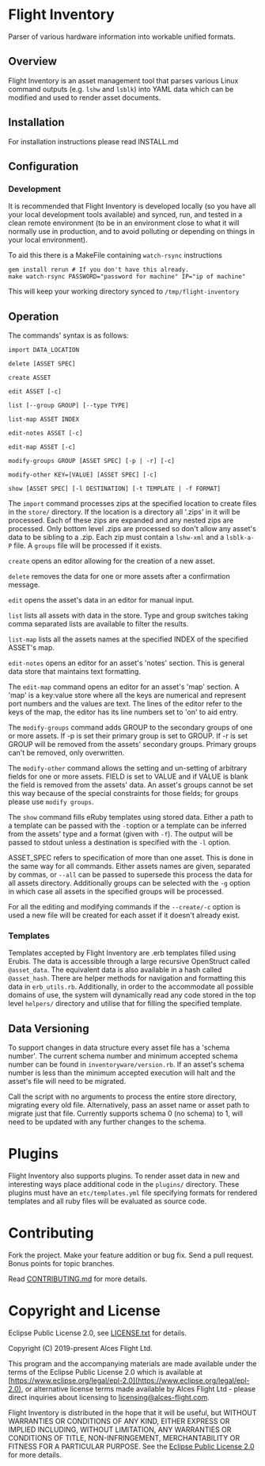 # Flight Inventory

Parser of various hardware information into workable unified formats.

## Overview

Flight Inventory is an asset management tool that parses various Linux command
outputs (e.g. `lshw` and `lsblk`) into YAML data which can be modified and used
to render asset documents.

## Installation

For installation instructions please read INSTALL.md

## Configuration

### Development

It is recommended that Flight Inventory is developed locally (so you have all your local
development tools available) and synced, run, and tested in a clean remote environment (to
be in an environment close to what it will normally use in production, and to avoid polluting
or depending on things in your local environment).

To aid this there is a MakeFile containing `watch-rsync` instructions
```
gem install rerun # If you don't have this already.
make watch-rsync PASSWORD="password for machine" IP="ip of machine"
```
This will keep your working directory synced to `/tmp/flight-inventory`

## Operation

The commands' syntax is as follows:
```
import DATA_LOCATION

delete [ASSET SPEC]

create ASSET

edit ASSET [-c]

list [--group GROUP] [--type TYPE]

list-map ASSET INDEX

edit-notes ASSET [-c]

edit-map ASSET [-c]

modify-groups GROUP [ASSET SPEC] [-p | -r] [-c]

modify-other KEY=[VALUE] [ASSET SPEC] [-c]

show [ASSET SPEC] [-l DESTINATION] [-t TEMPLATE | -f FORMAT]

```

The `import` command processes zips at the specified location to create files in the `store/`
directory.
If the location is a directory all '.zips' in it will be processed. Each of these zips are expanded
and any nested zips are processed. Only bottom level .zips are processed so don't allow any asset's
data to be sibling to a .zip. Each zip must contain a `lshw-xml` and a `lsblk-a-P` file. A `groups`
file will be processed if it exists.

`create` opens an editor allowing for the creation of a new asset.

`delete` removes the data for one or more assets after a confirmation message.

`edit` opens the asset's data in an editor for manual input.

`list` lists all assets with data in the store. Type and group switches taking comma separated lists are
available to filter the results.

`list-map` lists all the assets names at the specified INDEX of the specified ASSET's map.

`edit-notes` opens an editor for an asset's 'notes' section. This is general data store that maintains text
formatting.

The `edit-map` command opens an editor for an asset's 'map' section. A 'map' is a key:value store where all
the keys are numerical and represent port numbers and the values are text. The lines of the editor refer to
the keys of the map, the editor has its line numbers set to 'on' to aid entry.

The `modify-groups` command adds GROUP to the  secondary groups of one or more assets. If -p is set
their primary group is set to GROUP. If -r is set GROUP will be removed from the assets' secondary groups.
Primary groups can't be removed, only overwritten.

The `modify-other` command allows the setting and un-setting of arbitrary fields for one or more assets.
FIELD is set to VALUE and if VALUE is blank the field is removed from the assets' data.
An asset's groups cannot be set this way because of the special constraints for those fields; for groups please
use `modify groups`.

The `show` command fills eRuby templates using stored data. Either a path to a template can be passed with the
`-t`option or a template can be inferred from the assets' type and a format (given with `-f`).
The output will be passed to stdout unless a destination is specified with the `-l` option.

ASSET_SPEC refers to specification of more than one asset. This is done in the same way for all commands.
Either assets names are given, separated by commas, or `--all` can be passed to supersede this process the
data for all assets directory. Additionally groups can be selected with the `-g` option in which case all
assets in the specified groups will be processed.

For all the editing and modifying commands if the `--create/-c` option is used a new file will be created
for each asset if it doesn't already exist.

### Templates

Templates accepted by Flight Inventory are .erb templates filled using Erubis. The data is accessible through
a large recursive OpenStruct called `@asset_data`. The equivalent data is also available in a hash called
`@asset_hash`. There are helper methods for navigation and formatting this data in `erb_utils.rb`. Additionally,
in order to the accommodate all possible domains of use, the system will dynamically read any code stored in
the top level `helpers/` directory and utilise that for filling the specified template.

## Data Versioning

To support changes in data structure every asset file has a 'schema number'. The current schema number and
minimum accepted schema number can be found in `inventoryware/version.rb`. If an asset's schema number is
less than the minimum accepted execution will halt and the asset's file will need to be migrated.

Call the script with no arguments to process the entire store directory, migrating every old file.
Alternatively, pass an asset name or asset path to migrate just that file.
Currently supports schema 0 (no schema) to 1, will need to be updated with any further changes to the schema.

# Plugins

Flight Inventory also supports plugins. To render asset data in new and interesting ways place additional
code in the `plugins/` directory. These plugins must have an `etc/templates.yml` file specifying formats for
rendered templates and all ruby files will be evaluated as source code.

# Contributing

Fork the project. Make your feature addition or bug fix. Send a pull
request. Bonus points for topic branches.

Read [CONTRIBUTING.md](CONTRIBUTING.md) for more details.

# Copyright and License

Eclipse Public License 2.0, see [LICENSE.txt](LICENSE.txt) for details.

Copyright (C) 2019-present Alces Flight Ltd.

This program and the accompanying materials are made available under
the terms of the Eclipse Public License 2.0 which is available at
[https://www.eclipse.org/legal/epl-2.0](https://www.eclipse.org/legal/epl-2.0),
or alternative license terms made available by Alces Flight Ltd -
please direct inquiries about licensing to
[licensing@alces-flight.com](mailto:licensing@alces-flight.com).

Flight Inventory is distributed in the hope that it will be
useful, but WITHOUT WARRANTIES OR CONDITIONS OF ANY KIND, EITHER
EXPRESS OR IMPLIED INCLUDING, WITHOUT LIMITATION, ANY WARRANTIES OR
CONDITIONS OF TITLE, NON-INFRINGEMENT, MERCHANTABILITY OR FITNESS FOR
A PARTICULAR PURPOSE. See the [Eclipse Public License 2.0](https://opensource.org/licenses/EPL-2.0) for more
details.

